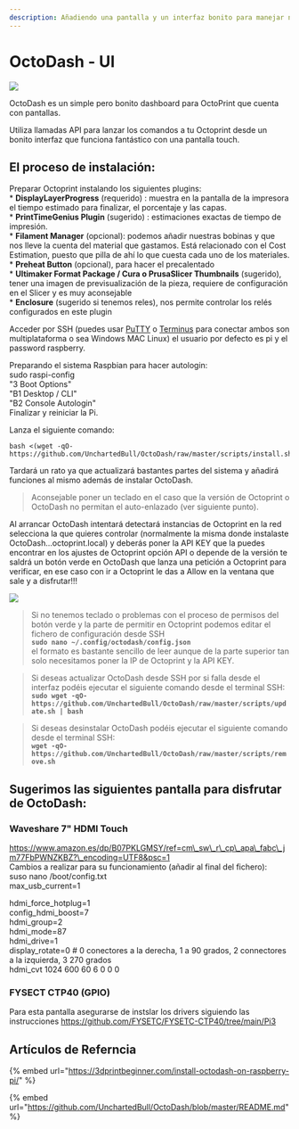 ```yaml
---
description: Añadiendo una pantalla y un interfaz bonito para manejar nuestro Octoprint
---
```


# OctoDash - UI

![](https://lh5.googleusercontent.com/1Vs7rR5dESwn2fc5X1KEzqb7F2EdzKUXIprXvYQS6w6mQVSwwpKD2YXDN8tlJaKphKuMSDgF3NV61dtfIzSKl2zPJHfY767CrzdkypY52aDp4M6Nfkst0nRCfhK4gpPaKQogHqvt)

OctoDash es un simple pero bonito dashboard para OctoPrint que cuenta con pantallas.

Utiliza llamadas API para lanzar los comandos a tu Octoprint desde un bonito interfaz que funciona fantástico con una pantalla touch.

## El proceso de instalación:

Preparar Octoprint instalando los siguientes plugins:  
\* **DisplayLayerProgress** \(requerido\) : muestra en la pantalla de la impresora el tiempo estimado para finalizar, el porcentaje y las capas.  
\* **PrintTimeGenius Plugin** \(sugerido\) : estimaciones exactas de tiempo de impresión.  
\* **Filament Manager** \(opcional\): podemos añadir nuestras bobinas y que nos lleve la cuenta del material que gastamos. Está relacionado con el Cost Estimation, puesto que pilla de ahí lo que cuesta cada uno de los materiales.  
\* **Preheat Button** \(opcional\), para hacer el precalentado  
\* **Ultimaker Format Package / Cura o PrusaSlicer Thumbnails** \(sugerido\), tener una imagen de previsualización de la pieza, requiere de configuración en el Slicer y es muy aconsejable  
\* **Enclosure** \(sugerido si tenemos reles\), nos permite controlar los relés configurados en este plugin

Acceder por SSH \(puedes usar [PuTTY](https://www.putty.org/) o [Terminus](https://termius.com/) para conectar ambos son multiplataforma o sea Windows MAC Linux\) el usuario por defecto es pi y el password raspberry.

Preparando el sistema Raspbian para hacer autologin:  
sudo raspi-config  
"3 Boot Options"  
"B1 Desktop / CLI"  
"B2 Console Autologin"  
Finalizar y reiniciar la Pi.

Lanza el siguiente comando:

```text
bash <(wget -qO- https://github.com/UnchartedBull/OctoDash/raw/master/scripts/install.sh)
```

Tardará un rato ya que actualizará bastantes partes del sistema y añadirá funciones al mismo además de instalar OctoDash.

> Aconsejable poner un teclado en el caso que la versión de Octoprint o OctoDash no permitan el auto-enlazado \(ver siguiente punto\).

Al arrancar OctoDash intentará detectará instancias de Octoprint en la red selecciona la que quieres controlar \(normalmente la misma donde instalaste OctoDash...octoprint.local\) y deberás poner la API KEY que la puedes encontrar en los ajustes de Octoprint opción API o depende de la versión te saldrá un botón verde en OctoDash que lanza una petición a Octoprint para verificar, en ese caso con ir a Octoprint le das a Allow en la ventana que sale y a disfrutar!!!

![](https://lh4.googleusercontent.com/ugNgFLwbFaXCvhC0XG6lpiJLcjXMKarRDXRQie6Wtpnh2ixjYPF81oQjy01SbZnZnzA4Y9LdJ0ruoujRTwmvdjxNOQwdQHc6jyzDm2TCwqJeXJdgidn97a9ZT2ChmFaYqjt-EmNs)

> Si no tenemos teclado o problemas con el proceso de permisos del botón verde y la parte de permitir en Octoprint podemos editar el fichero de configuración desde SSH  
> **`sudo nano ~/.config/octodash/config.json`**  
> el formato es bastante sencillo de leer aunque de la parte superior tan solo necesitamos poner la IP de Octoprint y la API KEY.

> Si deseas actualizar OctoDash desde SSH por si falla desde el interfaz podéis ejecutar el siguiente comando desde el terminal SSH:  
> **`sudo wget -qO- https://github.com/UnchartedBull/OctoDash/raw/master/scripts/update.sh | bash`**

> Si deseas desinstalar OctoDash podéis ejecutar el siguiente comando desde el terminal SSH:  
> **`wget -qO- https://github.com/UnchartedBull/OctoDash/raw/master/scripts/remove.sh`**

## Sugerimos las siguientes pantalla para disfrutar de OctoDash:

### Waveshare 7" HDMI Touch

https://www.amazon.es/dp/B07PKLGMSY/ref=cm\_sw\_r\_cp\_apa\_fabc\_jm77FbPWNZKBZ?\_encoding=UTF8&psc=1  
Cambios a realizar para su funcionamiento \(añadir al final del fichero\):  
suso nano /boot/config.txt  
max\_usb\_current=1

hdmi\_force\_hotplug=1  
config\_hdmi\_boost=7  
hdmi\_group=2  
hdmi\_mode=87  
hdmi\_drive=1  
display\_rotate=0 \# 0 conectores a la derecha, 1 a 90 grados, 2 connectores a la izquierda, 3 270 grados  
hdmi\_cvt 1024 600 60 6 0 0 0

### **FYSECT CTP40 \(GPIO\)**

Para esta pantalla asegurarse de instslar los drivers siguiendo las instrucciones https://github.com/FYSETC/FYSETC-CTP40/tree/main/Pi3

## Artículos de Referncia

{% embed url="https://3dprintbeginner.com/install-octodash-on-raspberry-pi/" %}

{% embed url="https://github.com/UnchartedBull/OctoDash/blob/master/README.md" %}



